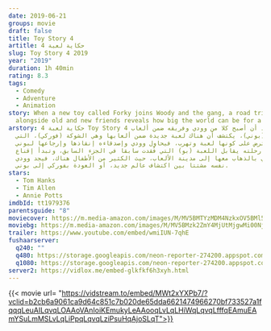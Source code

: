 ```yaml
---
date: 2019-06-21
groups: movie
draft: false
title: Toy Story 4
artitle: حكاية لعبة 4
slug: Toy Story 4 2019
year: "2019"
duration: 1h 40min
rating: 8.3
tags:
  - Comedy
  - Adventure
  - Animation
story: When a new toy called Forky joins Woody and the gang, a road trip
  alongside old and new friends reveals how big the world can be for a toy.
arstory: حكاية لعبة 4 Toy Story 4 بعد أن أصبح كلا من وودي وفريقه ضمن ألعاب
  الطفلة (بوني)، يكتشف أن هناك لعبة جديدة ضمن ألعابها وهي الشوكة (فوركي)، التي
  تعترض على كونها لعبة وتهرب، فيحاول وودي وإصدقاءه إنقاذها وإرجاعها لبوني،
  وأثناء رحلته يقابل اللعبة (بو) التي فُقدت سابقا في الجزء السابق، وتبدأ إقناع
  وودي بالذهاب معها إلى مدينة الألعاب، حيث الكثير من الأطفال هناك، فيجد وودي
  نفسه مشتتا بين اكتشاف عالم جديد، أو العودة بفوركي إلى بوني.
stars:
  - Tom Hanks
  - Tim Allen
  - Annie Potts
imdbId: tt1979376
parentsguide: "8"
moviecover: https://m.media-amazon.com/images/M/MV5BMTYzMDM4NzkxOV5BMl5BanBnXkFtZTgwNzM1Mzg2NzM@._V1_SY1000_CR0,0,674,1000_AL_.jpg
moviebg: https://m.media-amazon.com/images/M/MV5BMzk2ZmY4MjUtMjgwMi00NjYzLWE1OTMtNzM3MDllNTFhYmJhXkEyXkFqcGdeQXVyNjQ4ODE4MzQ@._V1_.jpg
trailer: https://www.youtube.com/embed/wmiIUN-7qhE
fushaarserver:
  q240: ""
  q480: https://storage.googleapis.com/neon-reporter-274200.appspot.com/fushaar/media/26586/26586-480p.mp4
  q1080: https://storage.googleapis.com/neon-reporter-274200.appspot.com/fushaar/media/26586/26586.mp4
server2: https://vidlox.me/embed-glkfkf6h3xyh.html
---
```


{{< movie url= "https://vidstream.to/embed/MWt2xYXPb7/?vclid=b2cb6a9061ca9d64c851c7b020de65dda6621474966270bf733527a1fqqqLeuAILqvqLOAAoVAnIoiKEmukyLeAAooqLvLqLHiWqLqvqLfffqEAmuEAmYSuLmMSLvLqLiPpqLqvqLziPsuHqAjoSLqT">}}
